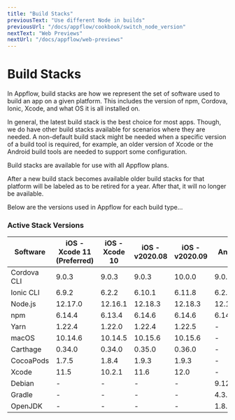 ```yaml
---
title: "Build Stacks"
previousText: "Use different Node in builds"
previousUrl: "/docs/appflow/cookbook/switch_node_version"
nextText: "Web Previews"
nextUrl: "/docs/appflow/web-previews"
---
```


# Build Stacks
In Appflow, build stacks are how we represent the set of software used to build an app on a given platform. This includes the version of npm, Cordova, Ionic, Xcode, and what OS it is all installed on.

In general, the latest build stack is the best choice for most apps. Though, we do have other build stacks available for scenarios where they are needed. A non-default build stack might be needed when a specific version of a build tool is required, for example, an older version of Xcode or the Android build tools are needed to support some configuration. 

Build stacks are available for use with all Appflow plans.

After a new build stack becomes available older build stacks for that platform will be labeled as to be retired for a year. After that, it will no longer be available.

Below are the versions used in Appflow for each build type...

### Active Stack Versions

| Software    | iOS - Xcode 11 (Preferred) | iOS - Xcode 10 | iOS - v2020.08 | iOS - v2020.09 | Android   | Web       |
| ----------- | -------------------------- | -------------- | -------------- | -------------- | --------- | --------- |
| Cordova CLI | 9.0.3                      | 9.0.3          | 9.0.3          | 10.0.0         | 9.0.3     | 9.0.3     |
| Ionic CLI   | 6.9.2                      | 6.2.2          | 6.10.1         | 6.11.8         | 6.2.2     | 6.2.2     |
| Node.js     | 12.17.0                    | 12.16.1        | 12.18.3        | 12.18.3        | 12.18.4   | 12.18.4   |
| npm         | 6.14.4                     | 6.13.4         | 6.14.6         | 6.14.6         | 6.14.6    | 6.14.6    |
| Yarn        | 1.22.4                     | 1.22.0         | 1.22.4         | 1.22.5         | -         | -         |
| macOS       | 10.14.6                    | 10.14.5        | 10.15.6        | 10.15.6        | -         | -         |
| Carthage    | 0.34.0                     | 0.34.0         | 0.35.0         | 0.36.0         | -         | -         |
| CocoaPods   | 1.7.5                      | 1.8.4          | 1.9.3          | 1.9.3          | -         | -         |
| Xcode       | 11.5                       | 10.2.1         | 11.6           | 12.0           | -         | -         |
| Debian      | -                          | -              | -              | -              | 9.12      | 9.12      |
| Gradle      | -                          | -              | -              | -              | 4.3.1     | 4.3.1     |
| OpenJDK     | -                          | -              | -              | -              | 1.8.0_265 | 1.8.0_265 |
